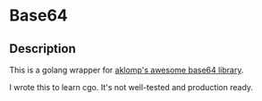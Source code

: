 # Base64

## Description

This is a golang wrapper for [aklomp's awesome base64 library](https://github.com/aklomp/base64).

I wrote this to learn cgo. It's not well-tested and production ready.